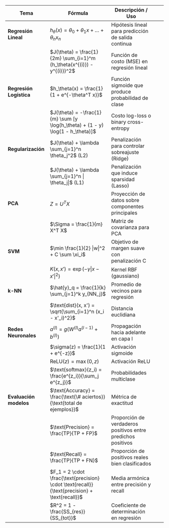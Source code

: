 | **Tema**                | **Fórmula**                                                                                   | **Descripción / Uso**                                        |        |                                           |
| ----------------------- | --------------------------------------------------------------------------------------------- | ------------------------------------------------------------ | ------ | ----------------------------------------- |
| **Regresión Lineal**    | $h_\theta(x) = \theta_0 + \theta_1 x + \dots + \theta_n x_n$                                  | Hipótesis lineal para predicción de salida continua          |        |                                           |
|                         | $J(\theta) = \frac{1}{2m} \sum_{i=1}^m (h_\theta(x^{(i)}) - y^{(i)})^2$                       | Función de costo (MSE) en regresión lineal                   |        |                                           |
| **Regresión Logística** | $h_\theta(x) = \frac{1}{1 + e^{-\theta^T x}}$                                                 | Función sigmoide que produce probabilidad de clase           |        |                                           |
|                         | $J(\theta) = -\frac{1}{m} \sum [y \log(h_\theta) + (1 - y) \log(1 - h_\theta)]$               | Costo log-loss o binary cross-entropy                        |        |                                           |
| **Regularización**      | $J(\theta) + \lambda \sum_{j=1}^n \theta_j^2$ (L2)                                            | Penalización para controlar sobreajuste (Ridge)              |        |                                           |
|                         | $J(\theta) + \lambda \sum_{j=1}^n  \| \theta_j\|$ (L1) | Penalización que induce sparsidad (Lasso) |
| **PCA**                 | $Z = U^T X$                                                                                   | Proyección de datos sobre componentes principales            |        |                                           |
|                         | $\Sigma = \frac{1}{m} X^T X$                                                                  | Matriz de covarianza para PCA                                |        |                                           |
| **SVM**                 | $\min \frac{1}{2} \|w\|^2 + C \sum \xi_i$                                                     | Objetivo de margen suave con penalización C                  |        |                                           |
|                         | $K(x, x') = \exp(-\gamma \|x - x'\|^2)$                                                       | Kernel RBF (gaussiano)                                       |        |                                           |
| **k-NN**                | $\hat{y}_q = \frac{1}{k} \sum_{j=1}^k y_{NN_j}$                                               | Promedio de vecinos para regresión                           |        |                                           |
|                         | $\text{dist}(x, x') = \sqrt{\sum_{i=1}^n (x_i - x'_i)^2}$                                     | Distancia euclidiana                                         |        |                                           |
| **Redes Neuronales**    | $a^{(l)} = g(W^{(l)} a^{(l-1)} + b^{(l)})$                                                    | Propagación hacia adelante en capa l                         |        |                                           |
|                         | $\sigma(z) = \frac{1}{1 + e^{-z}}$                                                            | Activación sigmoide                                          |        |                                           |
|                         | $\text{ReLU}(z) = \max(0, z)$                                                                 | Activación ReLU                                              |        |                                           |
|                         | $\text{softmax}(z_i) = \frac{e^{z_i}}{\sum_j e^{z_j}}$                                        | Probabilidades multiclase                                    |        |                                           |
| **Evaluación modelos**  | $\text{Accuracy} = \frac{\text{\# aciertos}}{\text{total de ejemplos}}$                       | Métrica de exactitud                                         |        |                                           |
|                         | $\text{Precision} = \frac{TP}{TP + FP}$                                                       | Proporción de verdaderos positivos entre predichos positivos |        |                                           |
|                         | $\text{Recall} = \frac{TP}{TP + FN}$                                                          | Proporción de positivos reales bien clasificados             |        |                                           |
|                         | $F_1 = 2 \cdot \frac{\text{precision} \cdot \text{recall}}{\text{precision} + \text{recall}}$ | Media armónica entre precisión y recall                      |        |                                           |
|                         | $R^2 = 1 - \frac{SS_{res}}{SS_{tot}}$                                                         | Coeficiente de determinación en regresión                    |        |                                           |
